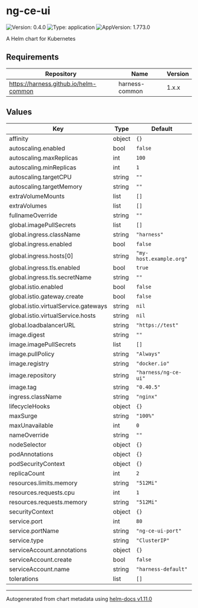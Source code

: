 # ng-ce-ui

![Version: 0.4.0](https://img.shields.io/badge/Version-0.4.0-informational?style=flat-square) ![Type: application](https://img.shields.io/badge/Type-application-informational?style=flat-square) ![AppVersion: 1.773.0](https://img.shields.io/badge/AppVersion-1.773.0-informational?style=flat-square)

A Helm chart for Kubernetes

## Requirements

| Repository | Name | Version |
|------------|------|---------|
| https://harness.github.io/helm-common | harness-common | 1.x.x |

## Values

| Key | Type | Default | Description |
|-----|------|---------|-------------|
| affinity | object | `{}` |  |
| autoscaling.enabled | bool | `false` |  |
| autoscaling.maxReplicas | int | `100` |  |
| autoscaling.minReplicas | int | `1` |  |
| autoscaling.targetCPU | string | `""` |  |
| autoscaling.targetMemory | string | `""` |  |
| extraVolumeMounts | list | `[]` |  |
| extraVolumes | list | `[]` |  |
| fullnameOverride | string | `""` |  |
| global.imagePullSecrets | list | `[]` |  |
| global.ingress.className | string | `"harness"` |  |
| global.ingress.enabled | bool | `false` |  |
| global.ingress.hosts[0] | string | `"my-host.example.org"` |  |
| global.ingress.tls.enabled | bool | `true` |  |
| global.ingress.tls.secretName | string | `""` |  |
| global.istio.enabled | bool | `false` |  |
| global.istio.gateway.create | bool | `false` |  |
| global.istio.virtualService.gateways | string | `nil` |  |
| global.istio.virtualService.hosts | string | `nil` |  |
| global.loadbalancerURL | string | `"https://test"` |  |
| image.digest | string | `""` |  |
| image.imagePullSecrets | list | `[]` |  |
| image.pullPolicy | string | `"Always"` |  |
| image.registry | string | `"docker.io"` |  |
| image.repository | string | `"harness/ng-ce-ui"` |  |
| image.tag | string | `"0.40.5"` |  |
| ingress.className | string | `"nginx"` |  |
| lifecycleHooks | object | `{}` |  |
| maxSurge | string | `"100%"` |  |
| maxUnavailable | int | `0` |  |
| nameOverride | string | `""` |  |
| nodeSelector | object | `{}` |  |
| podAnnotations | object | `{}` |  |
| podSecurityContext | object | `{}` |  |
| replicaCount | int | `2` |  |
| resources.limits.memory | string | `"512Mi"` |  |
| resources.requests.cpu | int | `1` |  |
| resources.requests.memory | string | `"512Mi"` |  |
| securityContext | object | `{}` |  |
| service.port | int | `80` |  |
| service.portName | string | `"ng-ce-ui-port"` |  |
| service.type | string | `"ClusterIP"` |  |
| serviceAccount.annotations | object | `{}` |  |
| serviceAccount.create | bool | `false` |  |
| serviceAccount.name | string | `"harness-default"` |  |
| tolerations | list | `[]` |  |

----------------------------------------------
Autogenerated from chart metadata using [helm-docs v1.11.0](https://github.com/norwoodj/helm-docs/releases/v1.11.0)
